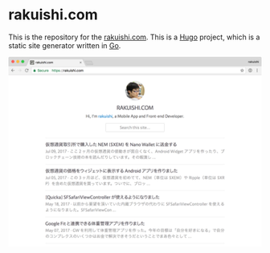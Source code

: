 # rakuishi.com

This is the repository for the [rakuishi.com](rakuishi.com). This is a [Hugo](https://github.com/spf13/hugo) project, which is a static site generator written in [Go](https://github.com/golang/go).

![](.github/20170717.png)
